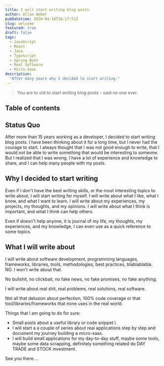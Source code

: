 ```yaml
---
title: I will start writing blog posts
author: Allan Weber
pubDatetime: 2024-04-18T18:17:51Z
slug: welcome
featured: true
draft: false
tags:
  - JavaScript
  - React
  - Java
  - TypeScript
  - Spring Boot
  - Real Software
  - Micro-Saas
description:
  "After many years why I decided to start writing."
---
```


> You are to old to start writing blog posts - said no one ever.

## Table of contents

## Status Quo

After more than 15 years working as a developer, I decided to start writing blog posts. I have been thinking about it for a long time, but I never had the courage to start. I always thought that I was not good enough to write, that I would not be able to write something that would be interesting to someone. But I realized that I was wrong. I have a lot of experience and knowledge to share, and I can help many people with my posts.

## Why I decided to start writing

Even if I don't have the best writing skills, or the most interesting topics to write about, I will start writing for myself. I will write about what I like, what I know, and what I want to learn. I will write about my experiences, my projects, my thoughts, and my opinions. I will write about what I think is important, and what I think can help others.

Even if doesn't help anyone, it is journal of my life, my thoughts, my experiences, and my knowledge, I can even use as a quick reference to some topics.

## What I will write about

I will write about software development, programming languages, frameworks, libraries, tools, methodologies, best practices, blablablabla.
NO. I won't write about that.

No bullshit, no clickbait, no fake news, no fake promises, no fake anything.

I will write about real shit, real problems, real solutions, real software.

Not all that delusion about perfection, 100% code coverage or that tool/libraries/frameworks that none uses in the real world.

Things that I am going to do for sure:

* Small posts about a useful library or code snippet.\
* I will start a a couple of series about real applications step by step and document my journey building a micro-saas.
* I will build small applications for my day-to-day stuff, maybe some tools, maybe some data scrapping, definitely something related do DAY TRADE and STOCK investment.

See you there....
